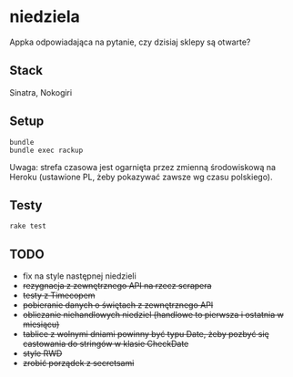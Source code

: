 # niedziela
Appka odpowiadająca na pytanie, czy dzisiaj sklepy są otwarte?

## Stack
Sinatra,
Nokogiri

## Setup
```
bundle
bundle exec rackup
```
Uwaga: strefa czasowa jest ogarnięta przez zmienną środowiskową na Heroku (ustawione PL, żeby pokazywać zawsze wg czasu polskiego).

## Testy

`rake test`

## TODO
- fix na style następnej niedzieli
- ~~rezygnacja z zewnętrznego API na rzecz scrapera~~
- ~~testy z Timecopem~~
- ~~pobieranie danych o świętach z zewnętrznego API~~
- ~~obliczanie niehandlowych niedziel (handlowe to pierwsza i ostatnia w miesiącu)~~
- ~~tablice z wolnymi dniami powinny być typu Date, żeby pozbyć się castowania do stringów w klasie CheckDate~~
- ~~style RWD~~
- ~~zrobić porządek z secretsami~~
